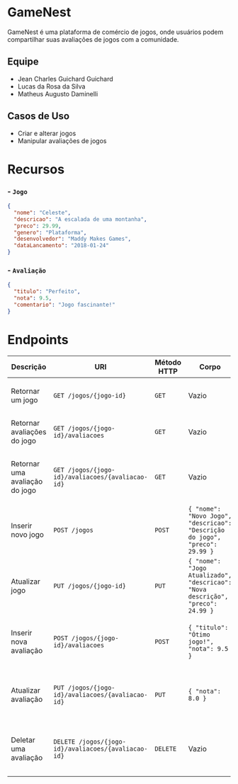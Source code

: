 # GameNest

GameNest é uma plataforma de comércio de jogos, onde usuários podem compartilhar suas avaliações de jogos com a comunidade.

## Equipe

- Jean Charles Guichard Guichard
- Lucas da Rosa da Silva
- Matheus Augusto Daminelli

## Casos de Uso

- Criar e alterar jogos
- Manipular avaliações de jogos

# Recursos

### - `Jogo`

```json
{
  "nome": "Celeste",
  "descricao": "A escalada de uma montanha",
  "preco": 29.99,
  "genero": "Plataforma",
  "desenvolvedor": "Maddy Makes Games",
  "dataLancamento": "2018-01-24"
}
```

### - `Avaliação`

```json
{
  "titulo": "Perfeito",
  "nota": 9.5,
  "comentario": "Jogo fascinante!"
}
```

# Endpoints

| Descrição                      | URI                                                 | Método HTTP | Corpo                                                                          | Resposta Esperada                               | Erros Esperados                                         |
|--------------------------------|-----------------------------------------------------|-----------|--------------------------------------------------------------------------------|-------------------------------------------------|---------------------------------------------------------|
| Retornar um jogo               | `GET /jogos/{jogo-id}`                              | `GET`       | Vazio                                                                          | `200 OK` com detalhes do jogo                   | `404 Not Found` - jogo não foi encontrado.              |
| Retornar avaliações do jogo    | `GET /jogos/{jogo-id}/avaliacoes`                   | `GET`       | Vazio                                                                          | `200 OK` com lista de avaliações                | `404 Not Found` - jogo não foi encontrado.              |
| Retornar uma avaliação do jogo | `GET /jogos/{jogo-id}/avaliacoes/{avaliacao-id}`    | `GET`       | Vazio                                                                          | `200 OK` com detalhes da avaliação              | `404 Not Found` - jogo ou avaliação não foi encontrado. |
| Inserir novo jogo              | `POST /jogos`                                       | `POST`      | `{ "nome": "Novo Jogo", "descricao": "Descrição do jogo", "preco": 29.99 }`    | `201 Created` com detalhes do novo jogo         | `400 Bad Request` - dados inválidos.                    |
| Atualizar jogo                 | `PUT /jogos/{jogo-id}`                              | `PUT`       | `{ "nome": "Jogo Atualizado", "descricao": "Nova descrição", "preco": 24.99 }` | `200 OK` com detalhes do jogo atualizado        | `404 Not Found` - jogo não foi encontrado.              |
| Inserir nova avaliação         | `POST /jogos/{jogo-id}/avaliacoes`                  | `POST`      | `{ "titulo": "Ótimo jogo!", "nota": 9.5 }`                                     | `201 Created` com detalhes da nova avaliação    | `404 Not Found` - jogo não foi encontrado.              |
| Atualizar avaliação            | `PUT /jogos/{jogo-id}/avaliacoes/{avaliacao-id}`    | `PUT`       | `{ "nota": 8.0 }`                                                              | `200 OK` com detalhes da avaliação atualizada   | `404 Not Found` - jogo ou avaliação não foi encontrado. |
| Deletar uma avaliação          | `DELETE /jogos/{jogo-id}/avaliacoes/{avaliacao-id}` | `DELETE`    | Vazio                                                                          | `200 OK` indicando que a avaliação foi deletada | `404 Not Found` - jogo ou avaliação não foi encontrado. |
